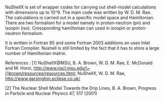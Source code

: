 NuShellX is set of wrapper codes for carrying out shell-model calculations with dimensions up to 10^9. The main code was written by W. D. M. Rae. The calculations is carried 
out in a specific model space and Hamiltonian. There are two formalism for a model namely in proton-neutron (pn) and isospin (iso). Crossponding hamiltonian can used in isospin
or proton-neutron formalism. 

It is written in Fortran 95 and some Fortran 2003 additions an uses Intel Fortran Compiler. Nushell is still limited by the fact that it has to store a large number of Hamiltonian matrix. 

References :
[1] NuShellX@MSU, B. A. Brown, W. D. M. Rae, E. McDonald and M. Horoi,
http://www.nscl.msu.edu/\~{}brown/resources/resources.html;
NuShellX, W. D. M. Rae, http://www.garsington.eclipse.co.uk/

[2] The Nuclear Shell Model Towards the Drip Lines,
B. A. Brown, Progress in Particle and Nuclear Physics 47, 517 (2001)


